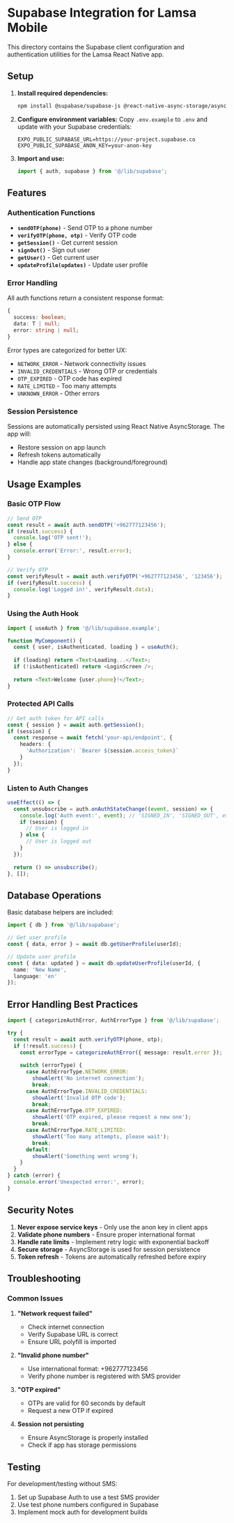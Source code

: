 # Supabase Integration for Lamsa Mobile

This directory contains the Supabase client configuration and authentication utilities for the Lamsa React Native app.

## Setup

1. **Install required dependencies:**
   ```bash
   npm install @supabase/supabase-js @react-native-async-storage/async-storage react-native-url-polyfill
   ```

2. **Configure environment variables:**
   Copy `.env.example` to `.env` and update with your Supabase credentials:
   ```
   EXPO_PUBLIC_SUPABASE_URL=https://your-project.supabase.co
   EXPO_PUBLIC_SUPABASE_ANON_KEY=your-anon-key
   ```

3. **Import and use:**
   ```typescript
   import { auth, supabase } from '@/lib/supabase';
   ```

## Features

### Authentication Functions

- **`sendOTP(phone)`** - Send OTP to a phone number
- **`verifyOTP(phone, otp)`** - Verify OTP code
- **`getSession()`** - Get current session
- **`signOut()`** - Sign out user
- **`getUser()`** - Get current user
- **`updateProfile(updates)`** - Update user profile

### Error Handling

All auth functions return a consistent response format:
```typescript
{
  success: boolean;
  data: T | null;
  error: string | null;
}
```

Error types are categorized for better UX:
- `NETWORK_ERROR` - Network connectivity issues
- `INVALID_CREDENTIALS` - Wrong OTP or credentials
- `OTP_EXPIRED` - OTP code has expired
- `RATE_LIMITED` - Too many attempts
- `UNKNOWN_ERROR` - Other errors

### Session Persistence

Sessions are automatically persisted using React Native AsyncStorage. The app will:
- Restore session on app launch
- Refresh tokens automatically
- Handle app state changes (background/foreground)

## Usage Examples

### Basic OTP Flow
```typescript
// Send OTP
const result = await auth.sendOTP('+962777123456');
if (result.success) {
  console.log('OTP sent!');
} else {
  console.error('Error:', result.error);
}

// Verify OTP
const verifyResult = await auth.verifyOTP('+962777123456', '123456');
if (verifyResult.success) {
  console.log('Logged in!', verifyResult.data);
}
```

### Using the Auth Hook
```typescript
import { useAuth } from '@/lib/supabase.example';

function MyComponent() {
  const { user, isAuthenticated, loading } = useAuth();
  
  if (loading) return <Text>Loading...</Text>;
  if (!isAuthenticated) return <LoginScreen />;
  
  return <Text>Welcome {user.phone}!</Text>;
}
```

### Protected API Calls
```typescript
// Get auth token for API calls
const { session } = await auth.getSession();
if (session) {
  const response = await fetch('your-api/endpoint', {
    headers: {
      'Authorization': `Bearer ${session.access_token}`
    }
  });
}
```

### Listen to Auth Changes
```typescript
useEffect(() => {
  const unsubscribe = auth.onAuthStateChange((event, session) => {
    console.log('Auth event:', event); // 'SIGNED_IN', 'SIGNED_OUT', etc.
    if (session) {
      // User is logged in
    } else {
      // User is logged out
    }
  });
  
  return () => unsubscribe();
}, []);
```

## Database Operations

Basic database helpers are included:
```typescript
import { db } from '@/lib/supabase';

// Get user profile
const { data, error } = await db.getUserProfile(userId);

// Update user profile
const { data: updated } = await db.updateUserProfile(userId, {
  name: 'New Name',
  language: 'en'
});
```

## Error Handling Best Practices

```typescript
import { categorizeAuthError, AuthErrorType } from '@/lib/supabase';

try {
  const result = await auth.verifyOTP(phone, otp);
  if (!result.success) {
    const errorType = categorizeAuthError({ message: result.error });
    
    switch (errorType) {
      case AuthErrorType.NETWORK_ERROR:
        showAlert('No internet connection');
        break;
      case AuthErrorType.INVALID_CREDENTIALS:
        showAlert('Invalid OTP code');
        break;
      case AuthErrorType.OTP_EXPIRED:
        showAlert('OTP expired, please request a new one');
        break;
      case AuthErrorType.RATE_LIMITED:
        showAlert('Too many attempts, please wait');
        break;
      default:
        showAlert('Something went wrong');
    }
  }
} catch (error) {
  console.error('Unexpected error:', error);
}
```

## Security Notes

1. **Never expose service keys** - Only use the anon key in client apps
2. **Validate phone numbers** - Ensure proper international format
3. **Handle rate limits** - Implement retry logic with exponential backoff
4. **Secure storage** - AsyncStorage is used for session persistence
5. **Token refresh** - Tokens are automatically refreshed before expiry

## Troubleshooting

### Common Issues

1. **"Network request failed"**
   - Check internet connection
   - Verify Supabase URL is correct
   - Ensure URL polyfill is imported

2. **"Invalid phone number"**
   - Use international format: +962777123456
   - Verify phone number is registered with SMS provider

3. **"OTP expired"**
   - OTPs are valid for 60 seconds by default
   - Request a new OTP if expired

4. **Session not persisting**
   - Ensure AsyncStorage is properly installed
   - Check if app has storage permissions

## Testing

For development/testing without SMS:
1. Set up Supabase Auth to use a test SMS provider
2. Use test phone numbers configured in Supabase
3. Implement mock auth for development builds